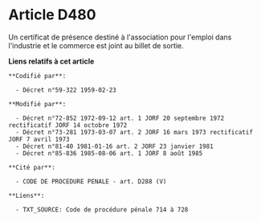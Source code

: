 # Article D480

Un certificat de présence destiné à l'association pour l'emploi dans l'industrie et le commerce est joint au billet de
sortie.

**Liens relatifs à cet article**

	**Codifié par**:

	  - Décret n°59-322 1959-02-23

	**Modifié par**:

	  - Décret n°72-852 1972-09-12 art. 1 JORF 20 septembre 1972 rectificatif JORF 14 octobre 1972
	  - Décret n°73-281 1973-03-07 art. 2 JORF 16 mars 1973 rectificatif JORF 7 avril 1973
	  - Décret n°81-40 1981-01-16 art. 2 JORF 23 janvier 1981
	  - Décret n°85-836 1985-08-06 art. 1 JORF 8 août 1985

	**Cité par**:

	  - CODE DE PROCEDURE PENALE - art. D288 (V)

	**Liens**:

	  - TXT_SOURCE: Code de procédure pénale 714 à 728
